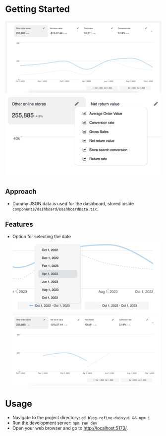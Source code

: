 
# Getting Started 

![Dashboard Screenshot 1](./src/image/HomePage.png)
![Dashboard Screenshot 2](./src/image/EditOption.png)

## Approach
- Dummy JSON data is used for the dashboard, stored inside `components/dashboard/DashboardData.tsx`.

## Features
- Option for selecting the date
![Date Selection](./src/image/DatePicker.png)
![Dashboard Screenshot 3](./src/image/EditedDashboard.png)


# Usage
- Navigate to the project directory: `cd blog-refine-daisyui && npm i`
- Run the development server: `npm run dev`
- Open your web browser and go to [http://localhost:5173/](http://localhost:5173/).



